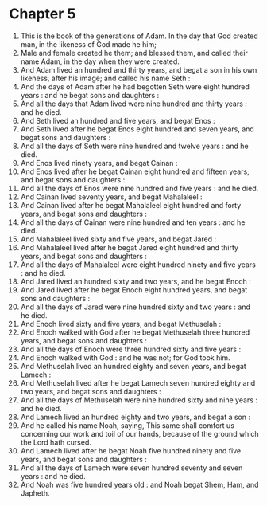 # Chapter 5

1. This is the book of the generations of Adam. In the day that God created man, in the likeness of God made he him;
2. Male and female created he them; and blessed them, and called their name Adam, in the day when they were created.
3. And Adam lived an hundred and thirty years, and begat a son in his own likeness, after his image; and called his name Seth :
4. And the days of Adam after he had begotten Seth were eight hundred years : and he begat sons and daughters :
5. And all the days that Adam lived were nine hundred and thirty years : and he died.
6. And Seth lived an hundred and five years, and begat Enos :
7. And Seth lived after he begat Enos eight hundred and seven years, and begat sons and daughters :
8. And all the days of Seth were nine hundred and twelve years : and he died.
9. And Enos lived ninety years, and begat Cainan :
10. And Enos lived after he begat Cainan eight hundred and fifteen years, and begat sons and daughters :
11. And all the days of Enos were nine hundred and five years : and he died.
12. And Cainan lived seventy years, and begat Mahalaleel :
13. And Cainan lived after he begat Mahalaleel eight hundred and forty years, and begat sons and daughters :
14. And all the days of Cainan were nine hundred and ten years : and he died.
15. And Mahalaleel lived sixty and five years, and begat Jared :
16. And Mahalaleel lived after he begat Jared eight hundred and thirty years, and begat sons and daughters :
17. And all the days of Mahalaleel were eight hundred ninety and five years : and he died.
18. And Jared lived an hundred sixty and two years, and he begat Enoch :
19. And Jared lived after he begat Enoch eight hundred years, and begat sons and daughters :
20. And all the days of Jared were nine hundred sixty and two years : and he died.
21. And Enoch lived sixty and five years, and begat Methuselah :
22. And Enoch walked with God after he begat Methuselah three hundred years, and begat sons and daughters :
23. And all the days of Enoch were three hundred sixty and five years :
24. And Enoch walked with God : and he was not; for God took him.
25. And Methuselah lived an hundred eighty and seven years, and begat Lamech :
26. And Methuselah lived after he begat Lamech seven hundred eighty and two years, and begat sons and daughters :
27. And all the days of Methuselah were nine hundred sixty and nine years : and he died.
28. And Lamech lived an hundred eighty and two years, and begat a son :
29. And he called his name Noah, saying, This same shall comfort us concerning our work and toil of our hands, because of the ground which the Lord hath cursed.
30. And Lamech lived after he begat Noah five hundred ninety and five years, and begat sons and daughters :
31. And all the days of Lamech were seven hundred seventy and seven years : and he died.
32. And Noah was five hundred years old : and Noah begat Shem, Ham, and Japheth.

